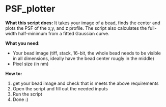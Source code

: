 # PSF_plotter

**What this script does:**
It takes your image of a bead, finds the center and plots the PSF of the x,y, and z profile.
The script also calculates the full-width half-minimum from a fitted Gaussian curve.

**What you need**:
- Your bead image (tiff, stack, 16-bit, the whole bead needs to be visible in all dimensions, ideally have the bead center rougly in the middle)
- Pixel size (in nm)

**How to:**
1. get your bead image and check that is meets the above requirements
2. Open the script and fill out the needed inputs
3. Run the script
4. Done :) 
